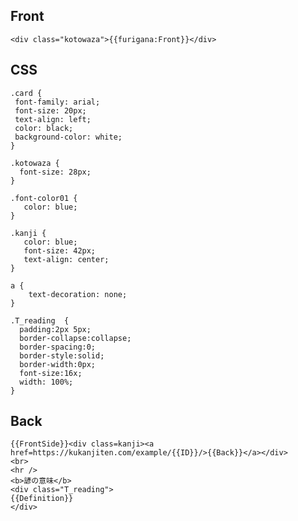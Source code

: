 ## Front

    <div class="kotowaza">{{furigana:Front}}</div>


## CSS

    .card {
     font-family: arial;
     font-size: 20px;
     text-align: left;
     color: black;
     background-color: white;
    }
    
    .kotowaza {
      font-size: 28px;
    }
    
    .font-color01 {
       color: blue;
    }
    
    .kanji {
       color: blue;
       font-size: 42px;
       text-align: center;
    }
    
    a {
        text-decoration: none;
    }
    
    .T_reading  {
      padding:2px 5px;
      border-collapse:collapse;
      border-spacing:0;
      border-style:solid;
      border-width:0px;
      font-size:16x;
      width: 100%;
    }
    
## Back

    {{FrontSide}}<div class=kanji><a href=https://kukanjiten.com/example/{{ID}}/>{{Back}}</a></div>
    <br>
    <hr />
    <b>諺の意味</b>
    <div class="T_reading">
    {{Definition}}
    </div>